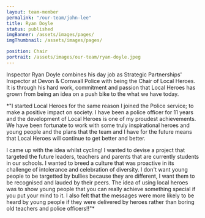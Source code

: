 ```yaml
---
layout: team-member
permalink: "/our-team/john-lee"
title: Ryan Doyle
status: published
imgBanner: /assets/images/pages/
imgThumbnail: /assets/images/pages/

position: Chair
portrait: /assets/images/our-team/ryan-doyle.jpeg
---
```


Inspector Ryan Doyle combines his day job as Strategic Partnerships' Inspector at Devon & Cornwall Police with being the Chair of Local Heroes.  It is through his hard work, commitment and passion that Local Heroes has grown from being an idea on a push bike to the what we have today.

*"I started Local Heroes for the same reason I joined the Police service; to make a positive impact on society. I have been a police officer for 11 years and the development of Local Heroes is one of my proudest achievements. We have been fortunate to work with some truly inspirational heroes and young people and the plans that the team and I have for the future means that Local Heroes will continue to get better and better.

I came up with the idea whilst cycling! I wanted to devise a project that targeted the future leaders, teachers and parents that are currently students in our schools. I wanted to breed a culture that was proactive in its challenge of intolerance and celebration of diversity.  I don't want young people to be targetted by bullies because they are different, I want them to be recognised and lauded by their peers. The idea of using local heroes was to show young people that you can really achieve something special if you put your mind to it. I also felt that the messages were more likely to be heard by young people if they were delivered by heroes rather than boring old teachers and police officers!!"*
